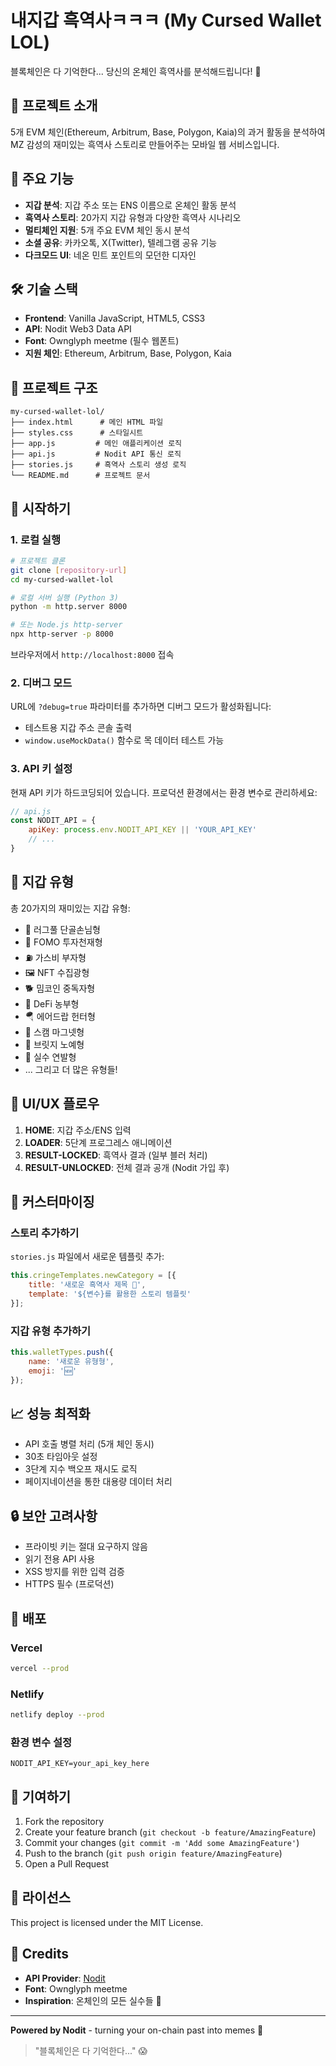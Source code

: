 # 내지갑 흑역사ㅋㅋㅋ (My Cursed Wallet LOL)

블록체인은 다 기억한다... 당신의 온체인 흑역사를 분석해드립니다! 🎪

## 🎯 프로젝트 소개

5개 EVM 체인(Ethereum, Arbitrum, Base, Polygon, Kaia)의 과거 활동을 분석하여 MZ 감성의 재미있는 흑역사 스토리로 만들어주는 모바일 웹 서비스입니다.

## 🚀 주요 기능

- **지갑 분석**: 지갑 주소 또는 ENS 이름으로 온체인 활동 분석
- **흑역사 스토리**: 20가지 지갑 유형과 다양한 흑역사 시나리오
- **멀티체인 지원**: 5개 주요 EVM 체인 동시 분석
- **소셜 공유**: 카카오톡, X(Twitter), 텔레그램 공유 기능
- **다크모드 UI**: 네온 민트 포인트의 모던한 디자인

## 🛠️ 기술 스택

- **Frontend**: Vanilla JavaScript, HTML5, CSS3
- **API**: Nodit Web3 Data API
- **Font**: Ownglyph meetme (필수 웹폰트)
- **지원 체인**: Ethereum, Arbitrum, Base, Polygon, Kaia

## 📁 프로젝트 구조

```
my-cursed-wallet-lol/
├── index.html      # 메인 HTML 파일
├── styles.css      # 스타일시트
├── app.js         # 메인 애플리케이션 로직
├── api.js         # Nodit API 통신 로직
├── stories.js     # 흑역사 스토리 생성 로직
└── README.md      # 프로젝트 문서
```

## 🚦 시작하기

### 1. 로컬 실행

```bash
# 프로젝트 클론
git clone [repository-url]
cd my-cursed-wallet-lol

# 로컬 서버 실행 (Python 3)
python -m http.server 8000

# 또는 Node.js http-server
npx http-server -p 8000
```

브라우저에서 `http://localhost:8000` 접속

### 2. 디버그 모드

URL에 `?debug=true` 파라미터를 추가하면 디버그 모드가 활성화됩니다:
- 테스트용 지갑 주소 콘솔 출력
- `window.useMockData()` 함수로 목 데이터 테스트 가능

### 3. API 키 설정

현재 API 키가 하드코딩되어 있습니다. 프로덕션 환경에서는 환경 변수로 관리하세요:

```javascript
// api.js
const NODIT_API = {
    apiKey: process.env.NODIT_API_KEY || 'YOUR_API_KEY'
    // ...
}
```

## 🎨 지갑 유형

총 20가지의 재미있는 지갑 유형:

- 🎪 러그풀 단골손님형
- 🚀 FOMO 투자천재형
- ⛽ 가스비 부자형
- 🖼️ NFT 수집광형
- 🐕 밈코인 중독자형
- 🌾 DeFi 농부형
- 🪂 에어드랍 헌터형
- 🧲 스캠 마그넷형
- 🌉 브릿지 노예형
- 🤦 실수 연발형
- ... 그리고 더 많은 유형들!

## 📱 UI/UX 플로우

1. **HOME**: 지갑 주소/ENS 입력
2. **LOADER**: 5단계 프로그레스 애니메이션
3. **RESULT-LOCKED**: 흑역사 결과 (일부 블러 처리)
4. **RESULT-UNLOCKED**: 전체 결과 공개 (Nodit 가입 후)

## 🔧 커스터마이징

### 스토리 추가하기

`stories.js` 파일에서 새로운 템플릿 추가:

```javascript
this.cringeTemplates.newCategory = [{
    title: '새로운 흑역사 제목 🎯',
    template: '${변수}를 활용한 스토리 템플릿'
}];
```

### 지갑 유형 추가하기

```javascript
this.walletTypes.push({
    name: '새로운 유형형',
    emoji: '🆕'
});
```

## 📈 성능 최적화

- API 호출 병렬 처리 (5개 체인 동시)
- 30초 타임아웃 설정
- 3단계 지수 백오프 재시도 로직
- 페이지네이션을 통한 대용량 데이터 처리

## 🔒 보안 고려사항

- 프라이빗 키는 절대 요구하지 않음
- 읽기 전용 API 사용
- XSS 방지를 위한 입력 검증
- HTTPS 필수 (프로덕션)

## 🚀 배포

### Vercel

```bash
vercel --prod
```

### Netlify

```bash
netlify deploy --prod
```

### 환경 변수 설정

```
NODIT_API_KEY=your_api_key_here
```

## 🤝 기여하기

1. Fork the repository
2. Create your feature branch (`git checkout -b feature/AmazingFeature`)
3. Commit your changes (`git commit -m 'Add some AmazingFeature'`)
4. Push to the branch (`git push origin feature/AmazingFeature`)
5. Open a Pull Request

## 📝 라이선스

This project is licensed under the MIT License.

## 🙏 Credits

- **API Provider**: [Nodit](https://nodit.io)
- **Font**: Ownglyph meetme
- **Inspiration**: 온체인의 모든 실수들 💸

---

**Powered by Nodit** - turning your on-chain past into memes 🚀

> "블록체인은 다 기억한다..." 😱
